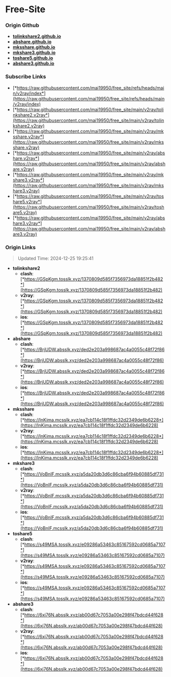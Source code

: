 # Free-Site

### Origin Github

- [**tolinkshare2.github.io**](https://github.com/tolinkshare2/tolinkshare2.github.io)
- [**abshare.github.io**](https://github.com/abshare/abshare.github.io)
- [**mksshare.github.io**](https://github.com/mksshare/mksshare.github.io)
- [**mkshare3.github.io**](https://github.com/mkshare3/mkshare3.github.io)
- [**toshare5.github.io**](https://github.com/toshare5/toshare5.github.io)
- [**abshare3.github.io**](https://github.com/abshare3/abshare3.github.io)

### Subscribe Links

- [*https://raw.githubusercontent.com/mai19950/free_site/refs/heads/main/v2ray/index*](https://raw.githubusercontent.com/mai19950/free_site/refs/heads/main/v2ray/index)
- [*https://raw.githubusercontent.com/mai19950/free_site/main/v2ray/tolinkshare2.v2ray*](https://raw.githubusercontent.com/mai19950/free_site/main/v2ray/tolinkshare2.v2ray)
- [*https://raw.githubusercontent.com/mai19950/free_site/main/v2ray/mksshare.v2ray*](https://raw.githubusercontent.com/mai19950/free_site/main/v2ray/mksshare.v2ray)
- [*https://raw.githubusercontent.com/mai19950/free_site/main/v2ray/abshare.v2ray*](https://raw.githubusercontent.com/mai19950/free_site/main/v2ray/abshare.v2ray)
- [*https://raw.githubusercontent.com/mai19950/free_site/main/v2ray/mkshare3.v2ray*](https://raw.githubusercontent.com/mai19950/free_site/main/v2ray/mkshare3.v2ray)
- [*https://raw.githubusercontent.com/mai19950/free_site/main/v2ray/toshare5.v2ray*](https://raw.githubusercontent.com/mai19950/free_site/main/v2ray/toshare5.v2ray)
- [*https://raw.githubusercontent.com/mai19950/free_site/main/v2ray/abshare3.v2ray*](https://raw.githubusercontent.com/mai19950/free_site/main/v2ray/abshare3.v2ray)

### Origin Links

> Updated Time: 2024-12-25 19:25:41

- **tolinkshare2**
  - **clash**: [*https://GSpKgm.tosslk.xyz/1370809d585f7356973da18851f2b482*](https://GSpKgm.tosslk.xyz/1370809d585f7356973da18851f2b482)
  - **v2ray**: [*https://GSpKgm.tosslk.xyz/1370809d585f7356973da18851f2b482*](https://GSpKgm.tosslk.xyz/1370809d585f7356973da18851f2b482)
  - **ios**: [*https://GSpKgm.tosslk.xyz/1370809d585f7356973da18851f2b482*](https://GSpKgm.tosslk.xyz/1370809d585f7356973da18851f2b482)
- **abshare**
  - **clash**: [*https://BrjUDW.absslk.xyz/ded2e203a998687ac4a0055c48f72f86*](https://BrjUDW.absslk.xyz/ded2e203a998687ac4a0055c48f72f86)
  - **v2ray**: [*https://BrjUDW.absslk.xyz/ded2e203a998687ac4a0055c48f72f86*](https://BrjUDW.absslk.xyz/ded2e203a998687ac4a0055c48f72f86)
  - **ios**: [*https://BrjUDW.absslk.xyz/ded2e203a998687ac4a0055c48f72f86*](https://BrjUDW.absslk.xyz/ded2e203a998687ac4a0055c48f72f86)
- **mksshare**
  - **clash**: [*https://InKima.mcsslk.xyz/ea7cb114c18f1ffdc32d2349de6b6228*](https://InKima.mcsslk.xyz/ea7cb114c18f1ffdc32d2349de6b6228)
  - **v2ray**: [*https://InKima.mcsslk.xyz/ea7cb114c18f1ffdc32d2349de6b6228*](https://InKima.mcsslk.xyz/ea7cb114c18f1ffdc32d2349de6b6228)
  - **ios**: [*https://InKima.mcsslk.xyz/ea7cb114c18f1ffdc32d2349de6b6228*](https://InKima.mcsslk.xyz/ea7cb114c18f1ffdc32d2349de6b6228)
- **mkshare3**
  - **clash**: [*https://VoBnIF.mcsslk.xyz/a5da20db3d6c86cba6f94b60885df731*](https://VoBnIF.mcsslk.xyz/a5da20db3d6c86cba6f94b60885df731)
  - **v2ray**: [*https://VoBnIF.mcsslk.xyz/a5da20db3d6c86cba6f94b60885df731*](https://VoBnIF.mcsslk.xyz/a5da20db3d6c86cba6f94b60885df731)
  - **ios**: [*https://VoBnIF.mcsslk.xyz/a5da20db3d6c86cba6f94b60885df731*](https://VoBnIF.mcsslk.xyz/a5da20db3d6c86cba6f94b60885df731)
- **toshare5**
  - **clash**: [*https://s49MSA.tosslk.xyz/e09286a53463c85167592cd0685a7107*](https://s49MSA.tosslk.xyz/e09286a53463c85167592cd0685a7107)
  - **v2ray**: [*https://s49MSA.tosslk.xyz/e09286a53463c85167592cd0685a7107*](https://s49MSA.tosslk.xyz/e09286a53463c85167592cd0685a7107)
  - **ios**: [*https://s49MSA.tosslk.xyz/e09286a53463c85167592cd0685a7107*](https://s49MSA.tosslk.xyz/e09286a53463c85167592cd0685a7107)
- **abshare3**
  - **clash**: [*https://6xj76N.absslk.xyz/ab00d67c7053a00e298f47bdcd44f628*](https://6xj76N.absslk.xyz/ab00d67c7053a00e298f47bdcd44f628)
  - **v2ray**: [*https://6xj76N.absslk.xyz/ab00d67c7053a00e298f47bdcd44f628*](https://6xj76N.absslk.xyz/ab00d67c7053a00e298f47bdcd44f628)
  - **ios**: [*https://6xj76N.absslk.xyz/ab00d67c7053a00e298f47bdcd44f628*](https://6xj76N.absslk.xyz/ab00d67c7053a00e298f47bdcd44f628)
